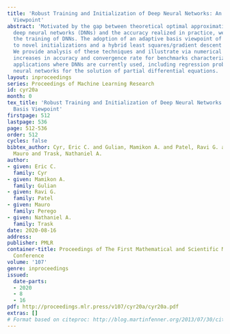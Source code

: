 ```yaml
---
title: 'Robust Training and Initialization of Deep Neural Networks: An Adaptive Basis
  Viewpoint'
abstract: 'Motivated by the gap between theoretical optimal approximation rates of
  deep neural networks (DNNs) and the accuracy realized in practice, we seek to improve
  the training of DNNs. The adoption of an adaptive basis viewpoint of DNNs leads
  to novel initializations and a hybrid least squares/gradient descent optimizer.
  We provide analysis of these techniques and illustrate via numerical examples dramatic
  increases in accuracy and convergence rate for benchmarks characterizing scientific
  applications where DNNs are currently used, including regression problems and physics-informed
  neural networks for the solution of partial differential equations. '
layout: inproceedings
series: Proceedings of Machine Learning Research
id: cyr20a
month: 0
tex_title: 'Robust Training and Initialization of Deep Neural Networks: {A}n Adaptive
  Basis Viewpoint'
firstpage: 512
lastpage: 536
page: 512-536
order: 512
cycles: false
bibtex_author: Cyr, Eric C. and Gulian, Mamikon A. and Patel, Ravi G. and Perego,
  Mauro and Trask, Nathaniel A.
author:
- given: Eric C.
  family: Cyr
- given: Mamikon A.
  family: Gulian
- given: Ravi G.
  family: Patel
- given: Mauro
  family: Perego
- given: Nathaniel A.
  family: Trask
date: 2020-08-16
address: 
publisher: PMLR
container-title: Proceedings of The First Mathematical and Scientific Machine Learning
  Conference
volume: '107'
genre: inproceedings
issued:
  date-parts:
  - 2020
  - 8
  - 16
pdf: http://proceedings.mlr.press/v107/cyr20a/cyr20a.pdf
extras: []
# Format based on citeproc: http://blog.martinfenner.org/2013/07/30/citeproc-yaml-for-bibliographies/
---
```

